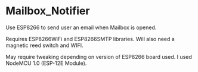 # Mailbox_Notifier
Use ESP8266 to send user an email when Mailbox is opened.

Requires ESP8266WiFi and ESP8266SMTP libraries. Will also need a magnetic reed switch and WIFI.

May require tweaking depending on version of ESP8266 board used. I used NodeMCU 1.0 (ESP-12E Module).
